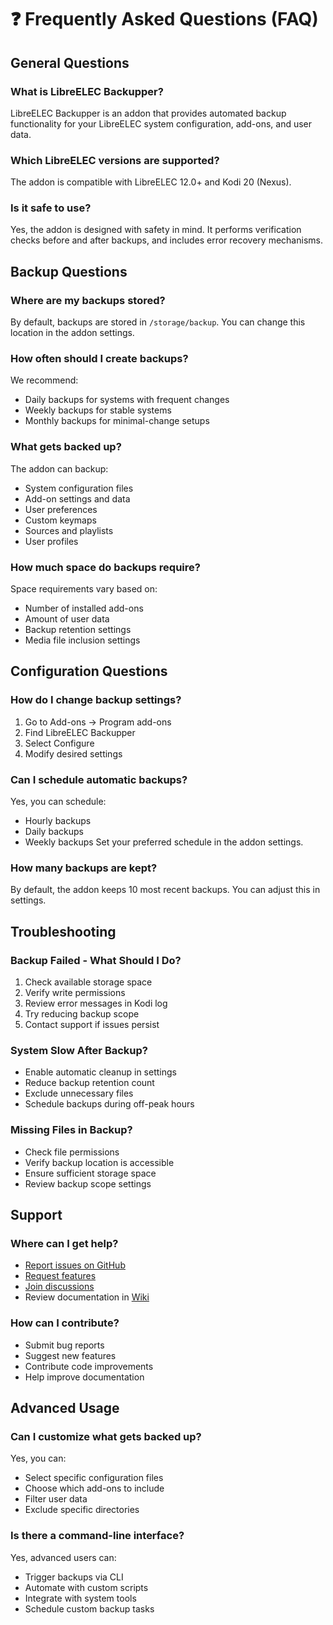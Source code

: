 # ❓ Frequently Asked Questions (FAQ)

## General Questions

### What is LibreELEC Backupper?
LibreELEC Backupper is an addon that provides automated backup functionality for your LibreELEC system configuration, add-ons, and user data.

### Which LibreELEC versions are supported?
The addon is compatible with LibreELEC 12.0+ and Kodi 20 (Nexus).

### Is it safe to use?
Yes, the addon is designed with safety in mind. It performs verification checks before and after backups, and includes error recovery mechanisms.

## Backup Questions

### Where are my backups stored?
By default, backups are stored in `/storage/backup`. You can change this location in the addon settings.

### How often should I create backups?
We recommend:
- Daily backups for systems with frequent changes
- Weekly backups for stable systems
- Monthly backups for minimal-change setups

### What gets backed up?
The addon can backup:
- System configuration files
- Add-on settings and data
- User preferences
- Custom keymaps
- Sources and playlists
- User profiles

### How much space do backups require?
Space requirements vary based on:
- Number of installed add-ons
- Amount of user data
- Backup retention settings
- Media file inclusion settings

## Configuration Questions

### How do I change backup settings?
1. Go to Add-ons → Program add-ons
2. Find LibreELEC Backupper
3. Select Configure
4. Modify desired settings

### Can I schedule automatic backups?
Yes, you can schedule:
- Hourly backups
- Daily backups
- Weekly backups
Set your preferred schedule in the addon settings.

### How many backups are kept?
By default, the addon keeps 10 most recent backups. You can adjust this in settings.

## Troubleshooting

### Backup Failed - What Should I Do?
1. Check available storage space
2. Verify write permissions
3. Review error messages in Kodi log
4. Try reducing backup scope
5. Contact support if issues persist

### System Slow After Backup?
- Enable automatic cleanup in settings
- Reduce backup retention count
- Exclude unnecessary files
- Schedule backups during off-peak hours

### Missing Files in Backup?
- Check file permissions
- Verify backup location is accessible
- Ensure sufficient storage space
- Review backup scope settings

## Support

### Where can I get help?
- [Report issues on GitHub](https://github.com/Nigel1992/service.libreelec.backupper/issues)
- [Request features](https://github.com/Nigel1992/service.libreelec.backupper/issues)
- [Join discussions](https://github.com/Nigel1992/service.libreelec.backupper/discussions)
- Review documentation in [Wiki](https://github.com/Nigel1992/service.libreelec.backupper/wiki)

### How can I contribute?
- Submit bug reports
- Suggest new features
- Contribute code improvements
- Help improve documentation

## Advanced Usage

### Can I customize what gets backed up?
Yes, you can:
- Select specific configuration files
- Choose which add-ons to include
- Filter user data
- Exclude specific directories

### Is there a command-line interface?
Yes, advanced users can:
- Trigger backups via CLI
- Automate with custom scripts
- Integrate with system tools
- Schedule custom backup tasks 